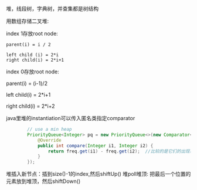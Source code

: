 堆，线段树，字典树，并查集都是树结构



用数组存储二叉堆:

index 1存放root node:

```
parent(i) = i / 2

left child (i) = 2*i
right child(i) = 2*i+1
```

index 0存放root node:

parent(i) =  (i-1)/2

left child(i) =  2*i+1

right child(i) = 2*i+2



java里堆的instantiation可以传入匿名类指定comparator

```java
        // use a min heap
        PriorityQueue<Integer> pq = new PriorityQueue<>(new Comparator<Integer>(){
            @Override
            public int compare(Integer i1, Integer i2) {
                return freq.get(i1) - freq.get(i2);  //比较的是它们的出现次数,出现次数小的优先级更高
            }
        });
```


堆插入新节点：插到size()-1的index,然后shiftUp()
堆poll堆顶: 把最后一个位置的元素放到堆顶，然后shiftDown()